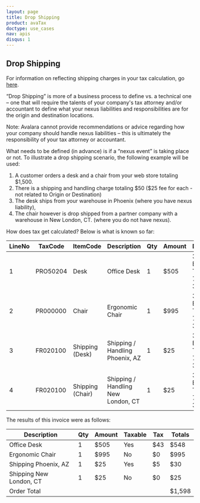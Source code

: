 ```yaml
---
layout: page
title: Drop Shipping
product: avaTax
doctype: use_cases
nav: apis
disqus: 1
---
```

<h2>Drop Shipping</h2>
<p>For information on reflecting shipping charges in your tax calculation, go <a href="/avatax/calculating-tax">here</a>.</p>
<p>“Drop Shipping” is more of a business process to define vs. a technical one – one that will require the talents of your company's tax attorney and/or accountant to define what your nexus liabilities and responsibilities are for the origin and destination locations.</p>
<p>Note: Avalara cannot provide recommendations or advice regarding how your company should handle nexus liabilities – this is ultimately the responsibility of your tax attorney or accountant.</p>
<p>What needs to be defined (in advance) is if a “nexus event” is taking place or not. To illustrate a drop shipping scenario, the following example will be used:</p>
<ol>
	<li>A customer orders a desk and a chair from your web store totaling $1,500.</li>
	<li>There is a shipping and handling charge totaling $50 ($25 fee for each - not related to Origin or Destination)</li>
	<li>The desk ships from your warehouse in Phoenix (where you have nexus liability),</li>
	<li>The chair however is drop shipped from a partner company with a warehouse in New London, CT. (where you do not have nexus).</li>
</ol>
<p>How does tax get calculated? Below is what is known so far:</p>
<table class="styled-table">
	<thead>
		<tr>
			<th>LineNo</th>
			<th>TaxCode</th>
			<th>ItemCode</th>
			<th>Description</th>
			<th>Qty</th>
			<th>Amount</th>
			<th>DestAddress</th>
			<th>OrigAddress</th>
		</tr>
	</thead>
	<tbody>
		<tr>
			<td>1</td>
			<td>PRO50204</td>
			<td>Desk</td>
			<td>Office Desk</td>
			<td>1</td>
			<td>$505</td>
			<td>320 S Boston Ave, Tulsa, OK 74103-3703</td>
			<td>6850 W Buckeye Rd, Phoenix, AZ 85043</td>
		</tr>
		<tr>
			<td>2</td>
			<td>PR000000</td>
			<td>Chair</td>
			<td>Ergonomic Chair</td>
			<td>1</td>
			<td>$995</td>
			<td>320 S Boston Ave, Tulsa, OK 74103-3703</td>
			<td>375 Connecticut 12, Groton, CT 06340-2947</td>
		</tr>
		<tr>
			<td>3</td>
			<td>FR020100</td>
			<td>Shipping (Desk)</td>
			<td>Shipping / Handling Phoenix, AZ</td>
			<td>1</td>
			<td>$25</td>
			<td>320 S Boston Ave, Tulsa, OK 74103-3703</td>
			<td>6850 W Buckeye Rd, Phoenix, AZ 85043</td>
		</tr>
		<tr>
			<td>4</td>
			<td>FR020100</td>
			<td>Shipping (Chair)</td>
			<td>Shipping / Handling New London, CT</td>
			<td>1</td>
			<td>$25</td>
			<td>320 S Boston Ave, Tulsa, OK 74103-3703</td>
			<td>375 Connecticut 12, Groton, CT 06340-2947</td>
		</tr>
	</tbody>
</table>
<p>The results of this invoice were as follows:</p>
<table class="styled-table">
	<thead>
		<tr>
			<th>Description</th>
			<th>Qty</th>
			<th>Amount</th>
			<th>Taxable</th>
			<th>Tax</th>
			<th>Totals</th>
		</tr>
	</thead>
	<tbody>
		<tr>
			<td>Office Desk</td>
			<td>1</td>
			<td>$505</td>
			<td>Yes</td>
			<td>$43</td>
			<td>$548</td>
		</tr>
		<tr>
			<td>Ergonomic Chair</td>
			<td>1</td>
			<td>$995</td>
			<td>No</td>
			<td>$0</td>
			<td>$995</td>
		</tr>
		<tr>
			<td>Shipping Phoenix, AZ</td>
			<td>1</td>
			<td>$25</td>
			<td>Yes</td>
			<td>$5</td>
			<td>$30</td>
		</tr>
		<tr>
			<td>Shipping New London, CT</td>
			<td>1</td>
			<td>$25</td>
			<td>No</td>
			<td>$0</td>
			<td>$25</td>
		</tr>
		<tr>
			<td>Order Total</td>
			<td></td>
			<td></td>
			<td></td>
			<td></td>
			<td>$1,598</td>
		</tr>
	</tbody>
</table>
